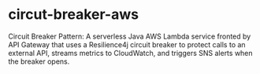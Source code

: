 # circut-breaker-aws
Circuit Breaker Pattern: A serverless Java AWS Lambda service fronted by API Gateway that uses a Resilience4j circuit breaker to protect calls to an external API, streams metrics to CloudWatch, and triggers SNS alerts when the breaker opens.
